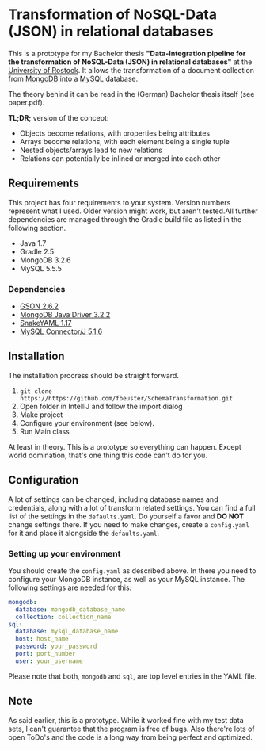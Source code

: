 # Transformation of NoSQL-Data (JSON) in relational databases

This is a prototype for my Bachelor thesis **"Data-Integration pipeline for the transformation of
NoSQL-Data (JSON) in relational databases"** at the [University of Rostock](http://www.uni-rostock.de/en/).
It allows the transformation of a document collection from [MongoDB](https://www.mongodb.com/) into a
[MySQL](http://www.mysql.com/) database.

The theory behind it can be read in the (German) Bachelor thesis itself (see paper.pdf).

**TL;DR;** version of the concept:
- Objects become relations, with properties being attributes
- Arrays become relations, with each element being a single tuple
- Nested objects/arrays lead to new relations
- Relations can potentially be inlined or merged into each other

## Requirements

This project has four requirements to your system. Version numbers represent what I used. Older version
might work, but aren't tested.All further dependencies are managed through the Gradle build file as
listed in the following section.

- Java 1.7
- Gradle 2.5
- MongoDB 3.2.6
- MySQL 5.5.5

### Dependencies

- [GSON 2.6.2](https://github.com/google/gson)
- [MongoDB Java Driver 3.2.2](https://github.com/mongodb/mongo-java-driver)
- [SnakeYAML 1.17](https://bitbucket.org/asomov/snakeyaml)
- [MySQL Connector/J 5.1.6](https://github.com/mysql/mysql-connector-j)

## Installation

The installation procress should be straight forward.

1. `git clone https://https://github.com/fbeuster/SchemaTransformation.git`
2. Open folder in IntelliJ and follow the import dialog
3. Make project
4. Configure your environment (see below).
5. Run Main class

At least in theory. This is a prototype so everything can happen. Except world domination, that's
one thing this code can't do for you.

## Configuration

A lot of settings can be changed, including database names and credentials, along with a lot of
transform related settings. You can find a full list of the settings in the `defaults.yaml`. Do
yourself a favor and **DO NOT** change settings there. If you need to make changes, create a
`config.yaml` for it and place it alongside the `defaults.yaml`.

### Setting up your environment

You should create the `config.yaml` as described above. In there you need to configure your
MongoDB instance, as well as your MySQL instance. The following settings are needed for this:

```YAML
mongodb:
  database: mongodb_database_name
  collection: collection_name
sql:
  database: mysql_database_name
  host: host_name
  password: your_password
  port: port_number
  user: your_username
```

Please note that both, `mongodb` and `sql`, are top level entries in the YAML file.

## Note

As said earlier, this is a prototype. While it worked fine with my test data sets, I can't
guarantee that the program is free of bugs. Also there're lots of open ToDo's and the code is a
long way from being perfect and optimized.
